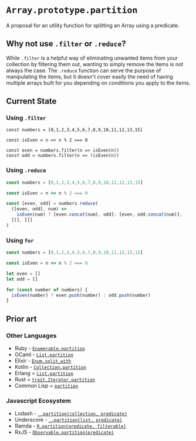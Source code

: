 # `Array.prototype.partition`
A proposal for an utility function for splitting an Array using a predicate.


## Why not use `.filter` or `.reduce`?
While `.filter` is a helpful way of eliminating unwanted items from your collection by filtering them out, wanting to simply remove the items is not always the case. The `.reduce` function can serve the purpose of manipulating the items, but it doesn't cover easily the need of having multiple arrays built for you depending on conditions you apply to the items.

## Current State
### Using `.filter`
```
const numbers = [0,1,2,3,4,5,6,7,8,9,10,11,12,13,15]

const isEven = n => n % 2 === 0

const even = numbers.filter(n => isEven(n))
const odd = numbers.filter(n => !isEven(n)) 
```

### Using `.reduce`
```js
const numbers = [0,1,2,3,4,5,6,7,8,9,10,11,12,13,15]

const isEven = n => n % 2 === 0

const [even, odd] = numbers.reduce(
  ([even, odd], num) => 
    isEven(num) ? [even.concat(num), odd]: [even, odd.concat(num)],
  [[], []]
)

```

### Using `for`
```js
const numbers = [0,1,2,3,4,5,6,7,8,9,10,11,12,13,15]

const isEven = n => n % 2 === 0

let even = []
let odd = []

for (const number of numbers) {
  isEven(number) ? even.push(number) : odd.push(number)
}
```


## Prior art
### Other Languages
- Ruby - [`Enumerable.partition`](https://apidock.com/ruby/Enumerable/partition)
- OCaml - [`List.partition`](https://caml.inria.fr/pub/docs/manual-ocaml/libref/List.html)
- Elixir - [`Enum.split_with`](https://hexdocs.pm/elixir/Enum.html#split_with/2)
- Kotlin - [`Collection.partition`](https://kotlinlang.org/api/latest/jvm/stdlib/kotlin.collections/partition.html)
- Erlang = [`List.partition`](https://erlang.org/doc/man/lists.html#partition-2)
- Rust = [`trait.Iterator.partition`](https://doc.rust-lang.org/std/iter/trait.Iterator.html#method.partition)
- Common Lisp = [`partition`](https://common-lisp.net/project/bese/docs/arnesi/html/api/function_005FIT.BESE.ARNESI_003A_003APARTITION.html)

### Javascript Ecosystem
- Lodash - [`_.partition(collection, predicate)`](https://lodash.com/docs/4.17.15#partition)
- Underscore - [`_.partition(list, predicate)`](http://underscorejs.org/#partition)
- Ramda - [`R.partition(predicate, filterable)`](https://ramdajs.com/docs/#partition)
- RxJS - [`Observable.partition(predicate)`](https://www.learnrxjs.io/learn-rxjs/operators/transformation/partition)
